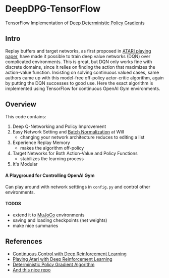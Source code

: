 # DeepDPG-TensorFlow
TensorFlow Implementation of [Deep Deterministic Policy Gradients](https://arxiv.org/pdf/1509.02971.pdf)


## Intro 
Replay buffers and target networks, as first proposed in [ATARI playing paper](https://www.cs.toronto.edu/~vmnih/docs/dqn.pdf), have made it possible to train deep value networks (DQN) over complicated environments. This is great, but DQN only works fine with discrete domains, since it relies on finding the action that maximizes the action-value function. Insisting on solving continuous valued cases, same authors came up with this model-free off-policy actor-critic algorithm, again by putting the DQN successes to good use. Here the exact algorithm is implemented using TensorFlow for continuous OpenAI Gym environments. 

## Overview
This code contains:
1. Deep Q-Networking and Policy Improvement 
2. Easy Network Setting and [Batch Normalization](https://arxiv.org/pdf/1502.03167.pdf) at Will 
    - changing your network architecture reduces to editing a list
3. Experience Replay Memory 
    - makes the algorithm off-policy 
4. Target Networks for Both Action-Value and Policy Functions
    - stabilizes the learning process
5. It's Modular 

#### A Playground for Controlling OpenAI Gym
Can play around with network setttings in `config.py` and control other environments. 

#### TODOS
- extend it to [MuJoCo](http://www.mujoco.org/) environments 
- saving and loading checkpoints (net weights)
- make nice summaries 

## References
- [Continuous Control with Deep Reinforcement Learning](https://arxiv.org/pdf/1509.02971.pdf)
- [Playing Atari with Deep Reinforcement Learning](https://www.cs.toronto.edu/~vmnih/docs/dqn.pdf)
- [Deterministic Policy Gradient Algorithm](proceedings.mlr.press/v32/silver14.pdf)
- [And this nice repo](https://github.com/devsisters/DQN-tensorflow)
